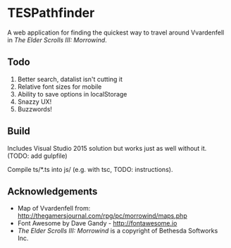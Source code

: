 # TESPathfinder

A web application for finding the quickest way to travel around Vvardenfell in _The Elder Scrolls III: Morrowind_.

## Todo

1. Better search, datalist isn't cutting it
1. Relative font sizes for mobile
1. Ability to save options in localStorage
1. Snazzy UX!
1. Buzzwords!

## Build

Includes Visual Studio 2015 solution but works just as well without it. (TODO: add gulpfile)

Compile ts/*.ts into js/ (e.g. with tsc, TODO: instructions).

## Acknowledgements

* Map of Vvardenfell from: http://thegamersjournal.com/rpg/pc/morrowind/maps.php
* Font Awesome by Dave Gandy - http://fontawesome.io
* _The Elder Scrolls III: Morrowind_ is a copyright of Bethesda Softworks Inc.
